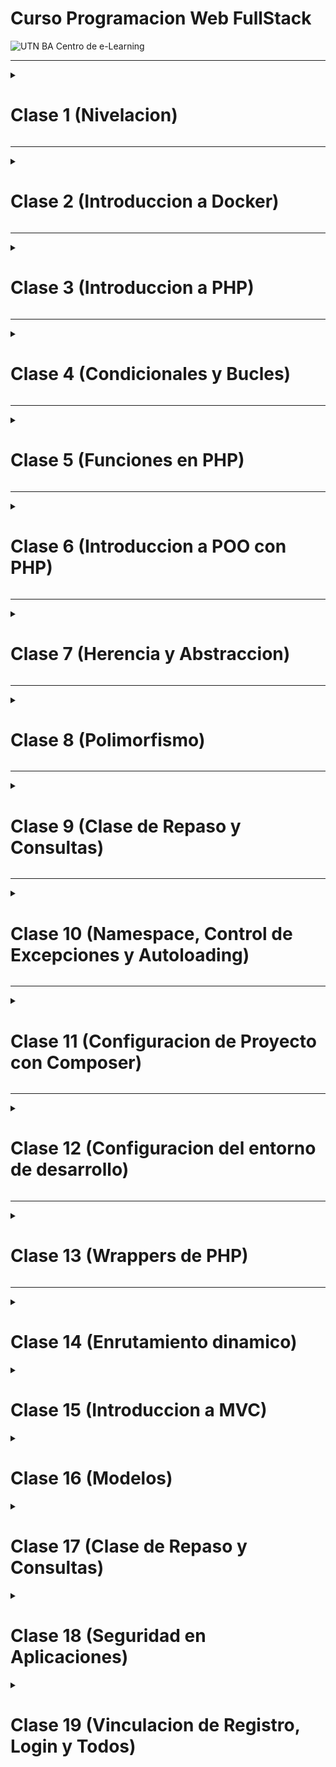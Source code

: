 # Curso Programacion Web FullStack

![UTN BA Centro de e-Learning](https://www.frba.utn.edu.ar/wp-content/uploads/2016/08/logo-utn.ba-horizontal-e1471367724904.jpg)

<hr>
<details>

  <summary><h1>Clase 1 (Nivelacion)</h1></summary>

  <details>
    <summary><h2>Lenguajes de Programacion (Compilados e Interpretados)</h2></summary>

* Metafora: Recetas de Cocina
  </details>

  <details>
    <summary><h2>Comandos de Git</h2></summary>

  * `git clone`: Clona un repositorio remoto en la maquina local, ejemplo: `git clone https://github.com/jhoacar-utn/course-php`
  * `git status`: Muestra el estado actual del respositorio que se encuentra
  * `git branch`: Control de ramas en git, ejemplo: `git branch -a` (muestra todas las ramas del repositorio, tanto local como remotas)
    * `git branch un_nombre_cualquiera` Crea una rama con un nombre que se desee
    * `git branch -d un_nombre_cualquiera` Elimina una rama con un nombre que se desee
    * `git branch -D un_nombre_cualquiera` Elimina una rama a fuerza bruta con un nombre que se desee
    * `git branch -m otro_nombre_cualquiera` Cambia el nombre de la rama actual a otro_nombre_cualquiera.
  * `git checkout`: Control de cambios entre ramas, permite ir y volver entre ellas, ejemplo: `git checkout otra_rama`
    * `git checkout -b nueva_rama` Crea una rama y se mueve hacia ella en este solo comando
  * `git add`: Añade al **stage** un archivo, archivos o carpetas, ejemplo: `git add .` (añade toda la carpeta actual)
  * `git restore`: Regresa los cambios realizados en los archivos o carpetas, ejemplo: `git restore .` (restaura los cambios que no han ido al **stage** de toda la carpeta actual)
    * `--staged` Regresa los cambios que fueron guardados en el **stage**
  * `git commit`: Añade los cambios del **stage** al historial de commits, ejemplo: `git commit -m "mi primer commit"` (guarda en la linea de tiempo un commit por nombre "mi primer commit")
    * `-m` Se especifica un mensaje para el **commit**
  * `git push`: Sube los cambios que se han realizado al repositorio remoto hacia una rama especifica, ejemplo: `git push origin jhoan_carrero`
    * `-f` realiza un push por fuerza bruta, no recomendado, puede borrar commits no deseados
  * `git pull`: Actualiza los cambios que se han realizado en remoto con la maquina local, ejemplo: `git pull origin jhoan_carrero`

  </details>

  <details>
    <summary><h2>Instalacion de Docker</h2></summary>

  * [Docker Desktop](https://www.docker.com/products/docker-desktop/)
  * Windows o Mac `virtualizacion del sistema operativo`
  </details>

  <details>
    <summary><h2>Protocolos de Comunicación y Servicios</h2></summary>
    
  * IP (Protocolo de Internet, Ubicacion en la red de una maquina)
  * Puertos (Servicios que brinda la maquina, ejemplo el puerto 80 es para servicio web)
  * TCP (Protocolo de Control de Transmision)
    * Comunicacion garantizada, ejemplo paginas web
  * UDP (Protocolo de Datagramas de Usuario)
    * Velocidad garantizada, ejemplo videollamadas
  * HTTP (Protocolo de Transferencia de HyperTexto)
    * Cabeceras
      * Cookies, Tokens, Informacion del Navegador,...
    * Verbos
      * Get, Post, Put,...
    * Body
      * Datos del usuario
  * DNS (Servicios de Nombres de Dominio)
  </details>

  <details>
    <summary><h2>Navegacion Web</h2></summary>

  * HTML,CSS,Javascript
  * Conocimientos del DOM
  </details>

  <details>
    <summary><h2>Trabajo Practico de Nivelacion</h2></summary>
  </details>


</details>

<hr>
<details>
  <summary><h1>Clase 2 (Introduccion a Docker)</h1></summary>

  <details>
    <summary><h2>¿Que es Docker? ¿Para que me puede servir? </h2></summary>

  * Diferencia entre **maquina virtual** y **contenedor**
  </details>

  <details>
    <summary><h2>Imagenes en Docker</h2></summary>

  * Comandos utiles
    * `docker images`: Lista todas las imagenes que se hayan descargado
    * `docker pull`: Descarga una imagen del repositorio de [docker hub](https://hub.docker.com/)
    * `docker build`: Permite construir una imagen con el uso de un archivo `Dockerfile`, ejemplo: `docker build .` (se especifica que en la carpeta actual hay un archivo `Dockerfile` para construir la imagen)
      * `docker build -t`: Se le especifica con el parametro `-t` el nombre de la imagen a contruir, ejemplo: `docker build -t mi-imagen:v1` (con el `:` le puedo especificar la version)
  </details>

  <details>
    <summary><h2>Contenedores</h2></summary>

  * Comandos utiles
    * `docker ps`: Lista todos los contenedores que se estan ejecutando
      * `-a` Lista todos los contenedores incluso aquellos que se han detenido
      * `-q` Lista los contenedores que se esta ejecutando pero solo mostrando el id
    * `docker run`: Levanta un **nuevo** contenedor con alguna imagen que se especifique, ejemplo: `docker run ubuntu echo "Hello World"` (el texto `echo "Hello World"` es un comando que se va a ejecutar en el contenedor apenas arranque)
      * `--name` Se le especifica un nombre al contenedor, por defecto es aleatorio
      * `-d` Se le especifica al contenedor que se ejecute en segundo plano
      * `--rm` Elimina el contenedor luego de ejecutado
      * `-it` Habilita el modo interactivo por consola, permitiendo asi ejecutar comandos adentro del contenedor, ejemplo: `docker run -it ubuntu bash` (aparecera un consola de bash para poder ejecutar comandos)
      * `-p` Muy util para especificar puertos a exponer entre el host y el contenedor, es decir, que haga match con algun puerto adentro del mismo y lo muestre afuera en el host, ejemplo:
      `docker run -p 9090:80 ubuntu` (la sintaxis es **host_port:container_port** )
      * `-v` Al igual que el parametro `-p` que hace match entre contenedor y host, este parametro nos viene muy util para hacer match entre carpetas, es decir, voy a poder tener archivos en el contenedor que estan en mi maquina, y asi si realizo algun cambio es afectado en ambos, ejemplo: `docker run -v $(pwd):/app` (al escribir `$(pwd)` lo que hago es hacer uso del directorio actual, `$()` permite ejecutar comandos y mostrar la salida y `pwd` es el comando para imprimir la ruta del directorio actual, la sintaxis es **/host/volume/location:/container/storage**)
      * `-e` Asigna variables de entorno adentro del contenedor, ejemplo: `docker run --env VAR1=value1 --env VAR2=value2 ubuntu`
    * `docker exec`: Ejecuta un comando en un contenedor que se encuentre corriendo
    * `docker start`: Levanta un contenedor que se encuentre detenido
    * `docker stop`: Detiene un contenedor que se encuentre corriendo
    * `docker restart`: Reinicia un contenedor
    * `docker kill`: Mata un contenedor que se encuentre corriendo, ejemplo: `docker kill $(docker ps -aq)` (Este comando matara todos los contenedores que existan, con el comando `docker ps -aq` muestra todos los ids de los contenedores existentes)
    * `docker rm`: Elimina un contenedor y toda su informacion, ejemplo: `docker rm $(docker ps -aq)` (Este comando eliminara todos los contenedores que existan, con el comando `docker ps -aq` muestra todos los ids de los contenedores existentes)
    
  </details>

  <details>
    <summary><h2>Docker Compose</h2></summary>

  * Configuracion de YAML - `docker-compose.yaml` o `docker-compose.yml`
    * `docker-compose up -d`: Corre todos los contenedores en segundo plano como se especifican en el archivo de configuracion
    * `docker-compose down`: Elimina todos los contenedores y la configuracion que se realizo en la red, si o si se necesita el archivo `docker-compose.yaml` para que identifique que eliminar
  </details>

</details>

<hr>
<details>
  <summary><h1>Clase 3 (Introduccion a PHP)</h1></summary>

  <details>
    <summary><h2>¿Que es PHP? - Historia</h2></summary>

  * Paginas web dinamicas desde 1995
  </details>

  <details>
    <summary><h2>Servidores para PHP</h2></summary>

  * Apache
  * Nginx
  * Lighttpd
  * ...
  </details>

  <details>
    <summary><h2>Conectores de PHP al servidor</h2></summary>

  * mod_php
  * CGI
  * FastCGI
  * FPM
  
  ## [mod_php vs CGI vs FastCGI vs FPM](https://blog.ahierro.es/php-mod_php-vs-cgi-vs-fastcgi-vs-fpm/)
  </details>

  <details>
    <summary><h2>Configuracion con Docker</h2></summary>

  * LAMP (Linux-Apache-MySQL-PHP) Docker Services - ([configuration](https://gist.github.com/Beyarz/674b24d03614fde205a38f449800857a))

    **`docker-compose.yaml`**

    ```YAML
    version: "3" # Nosotros especificamos la version del docker-compose
    services: # Declaramos los servicios
        # Llamamos un servicio, como www, pero puede llevar cualquier nombre
        # Lo importante esque este nombre sera el nombre usado en la red interna de docker
        www: 
            build: . # Le decimos que construya una imagen que usara este contenedor
            restart: always # Si algo falla al crearse el contenedor, se vuelve a reiniciar
            image: course:1.0.0 # Luego de construida la imagen que le ponga el nombre de course en la version 1.0
            container_name: course # Este sera el nombre del contenedor, viene siendo el uso de --name
            ports: # Le especificamos la configuracion de los puertos del host y el contenedor
                - "8000:80" # La sintaxis es "puerto-host":"puerto-contenedor", entonces veremos la pagina en localhost:8000
            volumes: # Le especificamos que debe montar un directorio en el contenedor para visualizarlo en el host
                - ./:/var/www/html/ # Le decimos que sea la carpeta actual con './' y que la ingrese en '/var/www/html' 
            links: # Aca se estaria vinculando el contenedor de la base de datos en este
                - mysql:mysql # A grandes rasgos, copia la direccion ip del contenedor de mysql en el /etc/hosts/
            depends_on: # Le bloqueamos la inicializacion hasta que el contenedor de base de datos este arriba
                - mysql
        mysql: # Llamamos a este servicio que tendra acceso en la red interna de docker atraves de este nombre
            image: mysql:8.0.16 # Le especificamos una version de la imagen de mysql ya que es una buena practica
            command: --default-authentication-plugin=mysql_native_password # Con este comando garantizamos las credenciales para iniciar sesion
            container_name: mysql # Este sera el nombre del contenedor, viene siendo el uso de --name
            ports: # Habilitamos los puertos que se exponen en el host y los vinculamos con el del contenedor
                - "3306:3306" # Por defecto el puerto para mysql es 3306
            volumes: # Conectamos un volumen con la carpeta que maneja toda la informacion de la base de datos
                - volumen_mysql:/var/lib/mysql # Este volumen no es un directorio sino uno que se ha creado directamente docker, mas abajo se comenta
            environment: # Le pasamos las variables de entorno o variables de configuracion al contenedor
                MYSQL_DATABASE: course # Le especificamos que tiene que crear una base de datos llamada 'course'
                MYSQL_USER: user # Le especificamos que tiene que crear un usuario llamado user
                MYSQL_PASSWORD: user # Le especificamos su contraseña a esta base de datos
                MYSQL_ROOT_PASSWORD: root # Le especificamos la contraseña del super usuario root que sera 'root'

        phpmyadmin: # Llamamos a este servicio para poder mostrar y gestionar la base de datos de una manera mas amigable
            image: phpmyadmin/phpmyadmin:4.8 # Le especificamos una version por buenas practicas
            container_name: phpmyadmin # Este sera el nombre del contenedor, viene siendo el uso de --name
            links: # Vinculamos la base de datos a este contenedor
                - mysql:mysql # Directamente asigna la ip del contenedor por nombre 'mysql' en el /etc/hosts de este contenedor
            ports: # Habilitamos los puertos por el cual este gestor de base de datos sera controlado
                - 8080:80 # Por lo tanto podremos manejar la base de datos accediendo al localhost:8080
            environment: # Le pasamos las variables de configuracion
                PMA_ARBITRARY: 1 # Con este parametro le permitimos disponibilidad de yo escoger luego las credenciales
            depends_on:
                - mysql
    # Esta seccion es importante que es para montar un volumen directamente con docker y que no sea una carpeta de mi sistema
    # Esto es importante ya que si no lo hacemos con volumenes de docker sino volumenes usando directorios como './mi-carpeta' no functionaria
    # Puede funcionar si se estaria usando un sistema operativo de linux que soporta sistemas de archivos ext4 y no ntfs como es en el caso de windows
    volumes:
        volumen_mysql:
            external: false
    ```

    **`Dockerfile`**

    ```Dockerfile
    # Le especificamos que imagen sera la creada, que usaremos la de php en la version 8.1 con 
    # servidor de apache
    FROM php:8.1-apache

    # Esta variable contiene la configuracion para habilitar una carpeta llamada /public como 
    # principal y que el archivo principal (DirectoryIndex) sera el index.php
    ENV PUBLIC_DIRECTORY="\/var\/www\/html\/public\n\tDirectoryIndex \/index.php\n"

    # Usar el comando 'sed' realiza sustituciones en un archivo o textos, en este caso 
    # necesitamos añadirle la variable con el contenido de $PUBLIC_DIRECTORY en el archivo de 
    # configuracion por defecto para apache2
    RUN sed -i "/<VirtualHost \*:80>/,/<\/VirtualHost>/ s/\/var\/www\/html/$PUBLIC_DIRECTORY/" /etc/apache2/sites-available/000-default.conf
    ```

  </details>

  <details>
    <summary><h2>Versionado de PHP</h2></summary>

  * Versiones aconsejadas `>=7.4` ([versionado semantico](https://fperez217.medium.com/qu%C3%A9-es-versionamiento-sem%C3%A1ntico-bf495b9eb028) - [video](https://www.youtube.com/watch?v=hwlOuZvaDIA) - [Packagist Semver Checker](https://semver.madewithlove.com/?package=madewithlove%2Fhtaccess-cli&constraint=dev-main&stability=stable))
    
  </details>

  <details>
    <summary><h2>Uso de PHP</h2></summary>

  * Codigo PHP - Etiqueta `<?php `
  * Mostrando toda la informacion sobre la configuracion de php - `<?php phpinfo();`
  * Variables predefinidas
    * **Superglobals** — Superglobals son variables internas que están disponibles siempre en todos los ámbitos:
      * `$GLOBALS` — Hace referencia a todas las variables disponibles en el ámbito global
      * `$_SERVER` — Información del entorno del servidor y de ejecución
      * `$_GET` — Variables HTTP GET
      * `$_POST` — Variables POST de HTTP
      * `$_FILES` — Variables de subida de ficheros HTTP
      * `$_REQUEST` — Variables HTTP Request
      * `$_SESSION` — Variables de sesión
      * `$_ENV` — Variables de entorno
      * `$_COOKIE` — Cookies HTTP
    * `$php_errormsg` — El mensaje del error anterior
    * `$http_response_header` — Encabezados de respuesta HTTP
    * `$argc` — El número de argumentos pasados a un script
    * `$argv` — Array de argumentos pasados a un script
  * Mostrando la informacion de las variables con `echo`,`print_r` y `var_dump`
  * Declaracion de variables

  </details>

</details>

<hr>
<details>
  <summary><h1>Clase 4 (Condicionales y Bucles)</h1></summary>

  <details>
    <summary><h2>Declaracion de condicionales</h2></summary>

  * `if`
  * `else`
  * `operador ternario`
  * `switch`
  * [match](https://www.php.net/manual/es/control-structures.match.php) `(php>=8.0.0)`
  </details>
  <details>
    <summary><h2>Declaracion de ciclos</h2></summary>

  * `while`
  * `do-while`
  * `for`
  * `foreach`
  * Directivas de control de ciclos
    * `continue`
    * `break`
    * `return`
  </details>
  <details>
    <summary><h2>Comentarios de codigo</h2></summary>

  * Comentarios de una linea
  * Comentarios multilinea
  * Comentarios para documentacion ([PHPDocs Basics](https://phpstan.org/writing-php-code/phpdocs-basics))
  </details>
  <details>
    <summary><h2>Practica de variables, condicionales y ciclos</h2></summary>
  </details>

</details>

<hr>
<details>
  <summary><h1>Clase 5 (Funciones en PHP)</h1></summary>

  <details>
    <summary><h2>Semantica de funciones</h2></summary>

  * Palabra reservada `function` y `return`
  </details>

  <details>
    <summary><h2>Argumentos en funciones</h2></summary>

  * Por valor
  * Por referencia
  </details>

  <details>
    <summary><h2>Documentacion de Funciones</h2></summary>

  * Documentando con etiquetas `@param` y `@return`
  </details>

  <details>
    <summary><h2>Scope de variables en las funciones</h2></summary>

  * Variables globales
  * Variables locales
  </details>

  <details>
    <summary><h2>Funciones anonimas</h2></summary>

  * Callbacks - Uso de callbacks para manipulacion de arrays
    * Uso de `array_map`, `array_filter` y `array_reduce`
  * Clousures
  </details>

  <details>
    <summary><h2>Modularizacion de codigo</h2></summary>

  * Uso de `include`, `include_once`,`require` y `require_once`
  </details>

  <details>
    <summary><h2>Practica de funciones usando array callbacks</h2></summary>
  </details>

</details>

<hr>
<details>
  <summary><h1>Clase 6 (Introduccion a POO con PHP)</h1></summary>  

  <details>
    <summary><h2>¿Que es POO? ¿Para que me puede servir?</h2></summary>

  * Caracteristicas de POO
    * Cohesión
    * Acoplamiento
    * Encapsulamiento.
    * Herencia
    * Abstracción
    * Polimorfismo
  </details>

  <details>
    <summary><h2>Sintaxis de clases en PHP</h2></summary>

  * Ejemplo de clase base
    * Atributos
    * Metodos y [Metodos magicos](https://www.php.net/manual/es/language.oop5.magic.php)
  * Ejemplo de Cohesion de clase base (reduccion de complejidad en clases)
  * Ejemplo de Acoplamiento de clase base (El bajo acoplamiento es frecuentemente una señal de un sistema bien estructurado y de un buen diseño de software)
  * Ejemplo de Encapsulamiento de clase base (ocultamiento del estado)
    * ![Encapsulamiento](https://upload.wikimedia.org/wikipedia/commons/thumb/c/cf/03_Encapsulamiento.jpg/450px-03_Encapsulamiento.jpg)
  </details>
</details>

<hr>
<details>
  <summary><h1>Clase 7 (Herencia y Abstraccion)</h1></summary>  

  <details>
    <summary><h2>¿Que es la Herencia? ¿Que es la Abstraccion?</h2></summary>

  * Abstraccion
    * Uso de la abstraccion para atributos entre clases
      * atributos y funciones `public`,`private` y `protected`
    * Metodos y variables estaticas
      * Constantes estaticas - `const`
      * Variables estaticas - `static`
        * Uso de `::class`
      * Metodos estaticos - `static function`
  * Herencia simple
    * Uso de `extends` entre clases
  * Herencia "multiple"
    * Uso de `traits` con `use`
  </details>

  <details>
    <summary><h2>Practica sobre herencia simple y herencia multiple</h2></summary>
  </details>
</details>

<hr>
<details>
  <summary><h1>Clase 8 (Polimorfismo)</h1></summary>  

  <details>
    <summary><h2>¿Que es el Polimorfismo?</h2></summary>
    
  * Poli: muchas - morfismo: formas
  * Reutilizacion de codigo
  </details>

  <details>
    <summary><h2>¿Que son las interfaces?</h2></summary>

  * Uso de `interface` para definir contratos a cumplir entre clases
  </details>

  <details>
    <summary><h2>Clases abstractas</h2></summary>

  * Uso de `abstract` para definir clases abstractas que poseen atributos con metodos abstractos que definen un contrato a cumplir
  </details>

  <details>
    <summary><h2>Practica sobre polimorfismo con vectores polimorficos</h2></summary>
  </details>
</details>

<hr>
<details>
  <summary><h1>Clase 9 (Clase de Repaso y Consultas)</h1></summary>  

* Repaso sobre servidores
* Resolucion de problemas con docker
* Resolucion de problemas con PHP
* Repaso sobre Programacion Orientada a Objetos
* Herencia, Abstraccion y Polimorfismo
  
</details>

<hr>
<details>
  <summary><h1>Clase 10 (Namespace, Control de Excepciones y Autoloading)</h1></summary>  

  <details>
    <summary><h2>¿Que es el namespacing?</h2></summary>

  * Uso de `namespace` para definir un espacio de nombres
  </details>

   <details>
    <summary><h2>¿Como se controlan los errores?</h2></summary>

  * [Tipos de errores](https://cybmeta.com/tipos-de-errores-en-php)
    * Errores fatales: detienen el flujo de la aplicacion

      ```php
      <?php
      $objeto;
      # La declaracion de esta variable ha sido interpretada y se le ha asignado un valor nulo
      # Esto quiere decir que $objeto === null, por lo tanto sera un excepcion critica invocar
      # un metodo llamado 'obtenerNombre' en algo que esta vacio
      echo $objeto->obtenerNombre();
      ?>
      ```

    * Errores de warning: no detienen el flujo de la aplicacion, pero se mostrara un mensaje de advertencia

      ```php
      <?php
      $numerador = 5;
      $denominador = 0;
      # La division por cero aunque seria tratada en otros lenguajes como una excepcion
      # Aca se trabaja como un warning y se imprimira la palabra 'INF' como resultado
      echo $numerador/$denominador;
      ?>
      ```

    * Errores de Notice: son los errores mas bajos o de menor prioridad y por defecto no se muestran pero podria darse el caso de que se activen

      ```php
      <?php
      $name = "Manolo";
      //$nombre es una variable que no ha sido definida antes de su uso. Su valor es NULL.
      echo 'Tu nombre es ' . $nombre;
      ?>
      ```

  * Uso del `throw` para arrojar nuevos errores, ejemplo: `throw new Error('nuevo error');`
  * Uso del `try` y `catch` para poder manejar estos errores sin detener el flujo de la aplicacion
  * Uso del `finally` para ejecutar codigo que se requiera siempre

    ```php
      try {
        $numerador = 5;
        $denominador = 0;
        if ($numerador/$denominador === INF) {
            throw new Error('<br>Estas diviendo por cero y no se puede<br>');
        }
        echo $numerador/$denominador;
      } catch (\Throwable $error) {
          echo $error->getMessage();
      } finally {
          echo "<br>Se ha realizado la division<br>";
      }
    ```
  </details>

   <details>
    <summary><h2>¿Que es el autoloading?</h2></summary>

  * Estandares para el autoloading
    * [PSR-4](https://www.php-fig.org/psr/psr-4/)
  </details>

   <details>
    <summary><h2>Manejador de Codigo para PHP - <a href="https://medium.com/@deboj88/difference-between-pear-pecl-and-composer-6426223c55ff">PEAR, PECL and Composer</a></h2></summary>

  * PECL: (PHP Extension Community Library)
  * Composer: (PHP Package Manager)
  * PEAR: (PHP Package Manager - Deprecated)
  </details>

   <details>
    <summary><h2>Composer</h2></summary>

  * Instalacion de composer en host - [descargar](https://getcomposer.org/download/)
  * Instalacion de composer en docker - modificando `Dockerfile` con `COPY --from=composer:2.3 /usr/bin/composer /usr/bin/composer`
  * Iniciar un proyecto con `composer init`
  * Estructura de un proyecto con composer
  * Uso del archivo `.gitignore`
  </details>

   <details>
    <summary><h2>Practica para hacer uso de autoloading con `use` para las clases o funciones</h2></summary>
  </details>

</details>

<hr>
<details>
  <summary><h1>Clase 11 (Configuracion de Proyecto con Composer)</h1></summary>  

  <details>
    <summary><h2>Atributos de composer.json</h2></summary>

  * Autoload - Define el estandar a autocargar las clases
    * autoload - Indice como seran cargadas las clases en produccion
    * autoload-dev - Indica como seran cargadas las clases en el desarrollo, usada en el testing
      * PSR-4 - Indica que `namespace` sera el buscado y la carpeta donde se encuentra el codigo
  * Require - Define las distintas dependencias del proyecto
    * require - Indica aquellas librerias que seran cargadas en un entorno de produccion usando [versionado semantico](https://fperez217.medium.com/qu%C3%A9-es-versionamiento-sem%C3%A1ntico-bf495b9eb028) - [video](https://www.youtube.com/watch?v=hwlOuZvaDIA) - [Packagist Semver Checker](https://semver.madewithlove.com/?package=madewithlove%2Fhtaccess-cli&constraint=dev-main&stability=stable)
    * require-dev - Indica aquellas librerias que seran cargadas en un entorno de desarrollo, por ejemplo, `phpunit`
  * Scripts - Indica aquellos scripts que seran ejecutados directamente desde composer
    * `post-update-cmd` - Ocurre despues del comando de `composer update`
    * Se pueden customizar los distintos scripts a ejecutar en el proyecto
  </details>

  <details>
    <summary><h2>Agregando dependencias al proyecto</h2></summary>

  * Dependencia para manejar [peticiones HTTP](https://symfony.com/doc/current/components/http_foundation.html) - `composer require symfony/http-foundation`
  * Dependencia para manejar [testing](https://phpunit.de/getting-started/phpunit-9.html) en la app - `composer require --dev phpunit`
  </details>

  <details>
    <summary><h2>Practica para manejar peticiones por HTTP y realizando testing con script `composer test`</h2></summary>
  </details>
</details>


<hr>
<details>
  <summary><h1>Clase 12 (Configuracion del entorno de desarrollo)</h1></summary>  

  <details>
    <summary><h2>¿Que es un linter? ¿Para que me puede servir?</h2></summary>

  * [PHP-CS-Fixer](https://github.com/FriendsOfPHP/PHP-CS-Fixer) (estandar actual)

    * `composer require --dev friendsofphp/php-cs-fixer`
    * `.php-cs-fixer.php`

    ```php
    <?php

    use PhpCsFixer\Config;
    use PhpCsFixer\Finder;

    $rules = [
        '@PSR12' => true,
        'array_syntax' => ['syntax' => 'short'],
        'binary_operator_spaces' => [
            'default' => 'single_space',
            'operators' => ['=>' => null]
        ],
        'blank_line_after_namespace' => true,
        'blank_line_after_opening_tag' => true,
        'blank_line_before_statement' => [
            'statements' => ['return']
        ],
        'braces' => true,
        'cast_spaces' => true,
        'class_attributes_separation' => [
            'elements' => [
              'method' => 'one',
              'trait_import' => 'none'
            ]
        ],
        'class_definition' => true,
        'concat_space' => [
            'spacing' => 'one'
        ],
        'declare_equal_normalize' => true,
        'elseif' => true,
        'encoding' => true,
        'full_opening_tag' => true,
        'fully_qualified_strict_types' => true,
        'function_declaration' => true,
        'function_typehint_space' => true,
        'heredoc_to_nowdoc' => true,
        'include' => true,
        'increment_style' => ['style' => 'post'],
        'indentation_type' => true,
        'linebreak_after_opening_tag' => true,
        'line_ending' => true,
        'lowercase_cast' => true,
        'constant_case' => true,
        'lowercase_keywords' => true,
        'lowercase_static_reference' => true,    
        'magic_method_casing' => true,
        'magic_constant_casing' => true,
        'method_argument_space' => true,
        'native_function_casing' => true,
        'no_alias_functions' => true,
        'no_extra_blank_lines' => [
            'tokens' => [
                'extra',
                'throw',
                'use'
            ]
        ],
        'no_blank_lines_after_class_opening' => true,
        'no_blank_lines_after_phpdoc' => true,
        'no_closing_tag' => true,
        'no_empty_phpdoc' => true,
        'no_empty_statement' => true,
        'no_leading_import_slash' => true,
        'no_leading_namespace_whitespace' => true,
        'no_mixed_echo_print' => [
            'use' => 'echo'
        ],
        'no_multiline_whitespace_around_double_arrow' => true,
        'multiline_whitespace_before_semicolons' => [
            'strategy' => 'no_multi_line'
        ],
        'no_short_bool_cast' => true,
        'no_singleline_whitespace_before_semicolons' => true,
        'no_spaces_after_function_name' => true,
        'no_spaces_around_offset' => true,
        'no_spaces_inside_parenthesis' => true,
        'no_trailing_comma_in_list_call' => true,
        'no_trailing_comma_in_singleline_array' => true,
        'no_trailing_whitespace' => true,
        'no_trailing_whitespace_in_comment' => true,
        'no_unneeded_control_parentheses' => true,
        'no_unreachable_default_argument_value' => true,
        'no_useless_return' => true,
        'no_whitespace_before_comma_in_array' => true,
        'no_whitespace_in_blank_line' => true,
        'normalize_index_brace' => true,
        'not_operator_with_successor_space' => false,
        'object_operator_without_whitespace' => true,
        'ordered_imports' => ['sort_algorithm' => 'alpha'],
        'phpdoc_indent' => true,
        'general_phpdoc_tag_rename' => true,
        'phpdoc_inline_tag_normalizer' => true,
        'phpdoc_tag_type' => true,
        'phpdoc_no_access' => true,
        'phpdoc_no_package' => true,
        'phpdoc_no_useless_inheritdoc' => true,
        'phpdoc_scalar' => true,
        'phpdoc_single_line_var_spacing' => true,
        'phpdoc_summary' => true,
        'phpdoc_to_comment' => true,
        'phpdoc_trim' => true,
        'phpdoc_types' => true,
        'phpdoc_var_without_name' => true,
        'psr_autoloading' => true,
        'self_accessor' => true,
        'short_scalar_cast' => true,
        'simplified_null_return' => false,
        'single_blank_line_at_eof' => true,
        'single_blank_line_before_namespace' => true,
        'single_class_element_per_statement' => true,
        'single_import_per_statement' => true,
        'single_line_after_imports' => true,
        'single_line_comment_style' => [
            'comment_types' => ['hash']
        ],
        'single_quote' => true,
        'space_after_semicolon' => true,
        'standardize_not_equals' => true,
        'switch_case_semicolon_to_colon' => true,
        'switch_case_space' => true,
        'ternary_operator_spaces' => true,
        'trailing_comma_in_multiline' => true,
        'trim_array_spaces' => true,
        'unary_operator_spaces' => true,
        'visibility_required' => [
            'elements' => ['method', 'property']
        ],
        'whitespace_after_comma_in_array' => true,
        'no_unused_imports' => true,
    ];


    $finder = Finder::create()
        ->in([
            __DIR__ . '/src',
            __DIR__ . '/tests',
        ])
        ->name('*.php')
        ->ignoreDotFiles(true)
        ->ignoreVCS(true);

    $config = new Config();
    return $config->setFinder($finder)
        ->setRules($rules)
        ->setRiskyAllowed(true)
        ->setUsingCache(true);
    ```

    * `composer.json`

    ```json
      ...,
      {
        "scripts":{
            ...
            "lint": "php-cs-fixer fix -vvv --show-progress=dots",
            ...

        }
      }
    ```

    * `.gitignore`

    ```.gitignore
    ...
    .php-cs-fixer.cache
    ...
    ```

  </details>

  <details>
    <summary><h2>Analizador de codigo</h2></summary>

  * [PHPStan](https://phpstan.org/)

    * `composer require --dev phpstan/phpstan`
    * `phpstan.neon`

    ```neon
    parameters:
    
      level: 9
  
      paths:
          - src
          - tests
          
      inferPrivatePropertyTypeFromConstructor: true
      checkMissingIterableValueType: false
    ```
    * `composer.json`

    ```json
      ...,
      {
        "scripts":{
            ...
            "analyse": "phpstan analyse -c phpstan.neon",
            ...

        }
      }
    ```


  </details>

  <details>
    <summary><h2>Test unitarios con PHPUnit</h2></summary>

  * [PHPUnit](https://phpunit.de/getting-started/phpunit-9.html) (mas usado)

    * `composer require --dev phpunit/phpunit`
    * `composer.json`

    ```json
      ...,
      {
        "scripts":{
            ...
            "test": "phpunit tests",
            ...

        }
      }
    ```


  </details>

  <details>
    <summary><h2>Generador de documentacion de codigo PHP</h2></summary>

  * Necesario trabajar con PHPDocs
  * [PHPDoc](https://www.phpdoc.org/) (recomandable usarlo con docker)

    ```docker
    # La variable PWD contiene la ruta actual, podria usarse ${PWD} o el comando $(pwd)
    docker run --rm -v ${PWD}:/data phpdoc/phpdoc:3 --config phpdoc.xml
    ```

    * `phpdoc.xml`
    
    ```xml
    <?xml version="1.0" encoding="UTF-8" ?>
    <phpdocumentor
            configVersion="3"
            xmlns:xsi="http://www.w3.org/2001/XMLSchema-instance"
            xmlns="https://www.phpdoc.org"
    >
        <title>Documentacion de mi proyecto</title>
        <paths>
            <output>docs</output>
        </paths>

    </phpdocumentor>
    ```

    * `.gitignore`
    
    ```.gitignore
    ...
    .phpdoc
    ....
    ```

  </details>
</details>

<hr>
<details>
  <summary><h1>Clase 13 (Wrappers de PHP)</h1></summary>  

  <details>
    <summary><h2>¿Que es un wrapper?</h2></summary>

  * [Protocolos y Envolturas](https://www.php.net/manual/es/wrappers.php)
  </details>

  <details>
    <summary><h2>Wrapper <a href="https://www.php.net/manual/es/wrappers.php.php">php://</a></h2></summary>

  * `php://input` - Flujo de entrada de solo lectura con el contenido del usuario en el caso de peticiones `POST`
  * `php://output` - Flujo de solo escritura que permite escribir en el buffer (memoria ram) de salida tal como lo hacen `print` y `echo`.
  * `php://temp` - Flujo de lectura y escritura pero almacenara los datos en memoria (disco solido o rigido), util para guardar archivos temporales como imagenes o archivos que envia el usuario, la ubicacion de la carpeta donde se guardan temporalmente se puede saber invocando la funcion `sys_get_temp_dir()`
    * Importante: `php://memory` y `php://temp` no son reutilizabes, esto es, despues de que los flujos hayan sido cerrados, no hay forma de hacer referencia a ellos de nuevo

     ```php
     <?php
     file_put_contents('php://memory', 'PHP');
     echo file_get_contents('php://memory'); // no imprime nada
     ```
  </details>

  <details>
    <summary><h2>Practica para extraer imagen del usuario usando un formulario</h2></summary>

  ```html
  <html>
    <style>
      form{
          margin: 100px;
          border: 1px solid black;
          border-radius: 10px;
      }
      div {
          margin:10px;
          padding: 10px;
          text-align: center;
      }
      input[type="file"] {
          display: none;
      }
  
      label,
      input[type="submit"] {
          border: 1px solid black;
          padding: 10px;
          border-radius: 10px;
          cursor: pointer;
      }
    </style>
    <body>
        <form method="post" action="/upload.php" enctype="multipart/form-data">
            <div>Formulario de Ejemplo</div>
            <div>
                <label for="boton">Escoga el archivo</label>
                <input id="boton" type="file" name="archivo" />
            </div>
            <div><input type="submit" value="Subir archivo"></div>
        </form>
    </body>
  </html>
  ```

  </details>

</details>

<hr>

<details>
  <summary><h1>Clase 14 (Enrutamiento dinamico)</h1></summary>  

  <details>
    <summary><h2>¿Que es enrutamiento dinamico?</h2></summary>

  * Habilitar enrutamiento dinamico en `apache` con docker
    * Modificando el `Dockerfile`:

    ```Dockerfile
      # This string enable /public directory as main
      ENV PUBLIC_DIRECTORY="\/var\/www\/html\/public\n\tDirectoryIndex \/index.php\n"
      # This string enable dynamic routing
      ENV DYNAMIC_ROUTING="<Directory \/var\/www\/html\/public>\n\t\tAllowOverride None\n\t\tOrder Allow,Deny\n\n\t\tFallbackResource \/index.php\n\t\tAllow from All\n\t<\/Directory>\n"
      # Using 'sed' we add the content between <VirtualHost> directives
      RUN sed -i "/<VirtualHost \*:80>/,/<\/VirtualHost>/ s/\/var\/www\/html/$PUBLIC_DIRECTORY\n$DYNAMIC_ROUTING/" /etc/apache2/sites-available/000-default.conf
    ```

  * Caso contrario en el archivo de configuracion de `apache2` garantizar la siguiente [configuracion](https://symfony.com/doc/current/setup/web_server_configuration.html#adding-rewrite-rules)

    ```apache.conf
    <VirtualHost *:80>
        
        DocumentRoot /var/www/html/public
        DirectoryIndex /index.php

        <Directory /var/www/html/public>
          
          AllowOverride None
          Order Allow,Deny
          Allow from All

          FallbackResource /index.php

        </Directory>

    </VirtualHost>
    ```

  </details>

  <details>
    <summary><h2>Introduccion a API REST</h2></summary>

  * ¿Que es una API REST?
    * API (Interface de la Aplicacion)
    * REST (Transferencia de Estado Representacional)
      * Respuesta de endpoints (URI y Verbo) mediante uso de JSON
    * Cabeceras de respuesta
      * `Content-Type: application/json` vs `Content-Type: text/html;`
  </details>

  <details>
    <summary><h2>Practica para crear enrutamiento dinamico usando peticiones `GET` y `POST`</h2></summary>

  * Concepto de Controlador en las rutas
  </details>
  
</details>

<details>
  <summary><h1>Clase 15 (Introduccion a MVC)</h1></summary>

  <details>
    <summary><h2>¿Que es MVC?</h2></summary>

  * Explicacion sencilla basada en arquitectura de videojuegos
  * Concepto de Rutas
  * Concepto de Controlador
  * Concepto de Modelo
  * Concepto de Vista

  </details>

  <details>
    <summary><h2>¿Que es un ORM? ¿Que es un ODM? <a href="https://es.acervolima.com/diferencia-entre-rdbms-y-oodbms/">Diferencias</a></h2></summary>

  * [ORM](https://www2.deloitte.com/es/es/pages/technology/articles/que-es-orm.html) (Object Relational Mapper - Mapeador de Relaciones de Objetos)
    * [Eloquent](https://github.com/illuminate/database), [Doctrine](https://www.doctrine-project.org/projects/doctrine-orm/en/2.11/tutorials/getting-started.html), ...
      * RDBMS (Relational DataBase Management System - Sistema Gestor de Base de Datos Relaciones)
        * MySQL
        * PostgreSQL
        * SQL Server
        * Oracle
        * Microsoft Access
        * ...
  * ODM (Object Documents Mapper - Mapeador de Documentos de Objetos)
    * [Doctrine](https://github.com/doctrine/mongodb-odm), [Eloquent (driver)](https://github.com/jenssegers/laravel-mongodb)
      * [OODBMS](https://www.acens.com/wp-content/images/2014/02/bbdd-nosql-wp-acens.pdf) (Object Oriented DataBase Management System - Sistema Gestor de Base de Datos Orientada a Objetos)
        * MongoDB
        * DynamoDB
        * Cassandra
        * Redis
        * CouchDB
  </details>
  <details>
    <summary><h2>Introduccion a Eloquent ORM</h2></summary>

  * Extensiones necesarias 
    * pdo_mysql
    
    ```Dockerfile
    # Usando el parametro -j le decimos la velocidad de instalacion y que sera de
    # acuerdo a la cantidad de numero de procesamiento que tenga que sera $(nproc)
    # Instalamos entonces las extensiones mysqli, pdo y pdo_mysql para poder comunicarnos
    # con la base de datos de MySQL
    RUN docker-php-ext-install -j$(nproc) \
            mysqli \
            pdo \
            pdo_mysql \
    ```
  * `docker-compose up -d --build`
    * Volvemos a levantar todos los contenedores pero con la nueva imagen actualizada
  * `composer require illuminate/database`
  * Creacion del primer modelo para una lista de tareas

    ```php
    <?php

    /**
     * Cargamos el autoloader de composer que se encuentra en la carpeta 'vendor'
    */
    require_once __DIR__.'/../vendor/autoload.php';

    /**
     * Cargamos la clase Manager como Capsule
    */
    use Illuminate\Database\Capsule\Manager as Capsule;

    /**
     * Creamos una instancia del Manager
    */
    $capsule = new Capsule;

    /**
     * Añadimos la informacion para la conexio a la base de datos local
     * El host es 'mysql' debido a que si es como tiene comunicacion con el otro contenedor
     * Usamos las credenciales que le habiamos asignado
    */
    $capsule->addConnection([
        'driver' => 'mysql',
        'host' => 'mysql',
        'database' => 'course',
        'username' => 'user',
        'password' => 'user',
        'charset' => 'utf8',
        'collation' => 'utf8_unicode_ci',
        'prefix' => '',
    ]);

    /**
     * Esto asegura que todos los metodos estaticos de conexio a modelos
     * Sean ejecutados directamente en esta 'capsula' de base de datos
    */
    $capsule->setAsGlobal();

    /**
     * Arrancamos a Eloquent para que se conecte a la base de datos
    */
    $capsule->bootEloquent();

    /**
     * Creamos una tabla llamada 'users' que contendra los campos
     * @var int id (incremental)
     * @var string email (unico en la tabla)
     * @var string todo (una lista de tareas)
     * @var timestamps agrega dos columnas 'created_at' y 'updated_at' en la tabla 
    */
    Capsule::schema()->create('users', function ($table) {
      $table->increments('id');
      $table->string('email')->unique();
      $table->string('todo');
      $table->timestamps();
    });

    /**
     * Clase usada para representar los datos del usuario
    */
    class User extends Illuminate\Database\Eloquent\Model {
      /**
       * La tabla que sera asociada al modelo
       * @var string
      */
      protected $table = 'users';
    }

    /**
     * Creamos una nueva instancia de nuestro modelo para poder asignarle datos
    */
    $user = new User();
    /**
     *  Le asignamos el valor a los atributos del modelo 
    */
    $user->email = "ejemplo@ejemplo.com";
    $user->todo = "sacar a pasear al perro";
    /** 
     * Procedemos a guardar esa informacion
    */
    $user->save();

    /**
     * Luego de guardados los datos procedemos a traerlos con el metodo all();
     * Procedemos posteriormente a mostrarlos por pantalla
    */
    $users = User::all();

    foreach($users as $user)
    {
      echo "$user->email - $user->todo <br>";
    }
    ```

  </details>

  <details>
    <summary><h2>¿Que son las migraciones?</h2></summary>

  * Crear tablas
  * Modificar tablas
  * Regresar tablas
  </details>
</details>

<details>
  <summary><h1>Clase 16 (Modelos)</h1></summary>
  <details>
      <summary><h2>Modelo para usuario</h2></summary>

  * 
    ```php
    <?php

    use Illuminate\Database\Capsule\Manager as Capsule;

    Capsule::schema()->create('users', function ($table) {
      $table->increments('id');
      $table->string('email')->unique();
      $table->timestamps();
    });
    ```

  * 
    ```php
    <?php

    use Illuminate\Database\Eloquent\Model;
    /**
     * Clase usada para representar los datos del usuario
    */
    class User extends Model {
      /**
       * La tabla que sera asociada al modelo
       * @var string
      */
      protected $table = 'users';

      /**
       * Accedemos a las lista de tareas de este usuario
       * por medio de una relacion de Uno a Muchos - (One to Many)
       * lo que hacemos aca es devolver una instancia del modelo Todo
       * pero que coincidan el 'user_id' con el 'id' del usuario
       * @return array{Todo}
       * 
      */
      public function todos()
      {
        return $this->hasMany(Todo::class, 'user_id', 'id');
      }
    }
    ```

  </details>

  <details>
      <summary><h2>Modelo para tareas y su relacion</h2></summary>

  * 
    ```php
    <?php

    use Illuminate\Database\Capsule\Manager as Capsule;

    Capsule::schema()->create('todos', function ($table) {
      /**
       * Crea una columna incremental para un identificador unico de la tarea
      */
      $table->id();
      /**
       * Crea una relacion mediante una llave foranea llamada 'user_id'
       * Asi de esta manera estamos conectando esta tabla con la tabla 'users'
       * Le decimos que cuando se elimine el usuario tambien se eliminara este dato
      */
      $table->foreignId('user_id')->constrained('users')->onDelete('cascade');
      /**
       * Esta propiedad de un texto le decimos un maximo de caracteres a insertar
       * y que ademas puede tener datos o no, es decir, es nullable
      */
      $table->string('text', 100)->nullable();
      $table->timestamps();
    });
    ```

  * 
    ```php
    <?php

    use Illuminate\Database\Eloquent\Model;
    /**
     * Clase usada para representar las tareas por hacer del usuario
     * Los modelos son declarados en SINGULAR
    */
    class Todo extends Model {
      /**
       * La tabla que sera asociada al modelo
       * @var string
      */
      protected $table = 'todos';
      /**
       * Accedemos al usuario por medio de una relacion de Uno a Muchos - (One to Many)
       * pero en este caso en el sentido contrario que seria de pertenencia
       * @return User
      */
      public function user()
      {
        return $this->belongsTo(User::class, 'user_id', 'id');
      }
    }
    ```
  </details>

   <details>
      <summary><h2>Practica CRUD para una lista de tareas</h2></summary>
    
  * CRUD - Create, Read, Update and Delete (Crear, Leer, Actualizar y Eliminar)
    </details>
</details>

<details>
  <summary><h1>Clase 17 (Clase de Repaso y Consultas)</h1></summary>

  * Inconvenientes con Docker y MySQL
  * Dudas sobre Eloquent ORM
  * Realizacion de mini proyecto usando CRUD para una lista de tareas

</details>

<details>
  <summary><h1>Clase 18 (Seguridad en Aplicaciones)</h1></summary>

  
  <details>
      <summary><h2>¿Como hacer un registro de usuarios?</h2></summary>

  * Formulario de Registro con correo y contraseña
  * Estandar de encriptacion de contraseñas
    * Bcrypt
      * [password_hash()](https://www.php.net/manual/es/function.password-hash.php)
      * [password_verify()](https://www.php.net/manual/es/function.password-verify.php)
  </details>

  <details>
    <summary><h2>¿Como hacer un login de usuarios?</h2></summary>
   
   * Formulario de Login con correo y contraseña
   * Estandar de verificacion por token
    * [JWT](https://jwt.io/) (Json Web Token)
      * [Librerias](https://jwt.io/libraries?language=PHP)
        * `composer require firebase/php-jwt`

        ```php
        use Firebase\JWT\JWT;
        use Firebase\JWT\Key;

        $key = 'ejemplo de clave ultra secreta';
        $payload = [
            'name' => 'pedro perez',
            'email' => 'ejemplo@ejemplo.com',
        ];

        /**
        * IMPORTANT:
        * You must specify supported algorithms for your application. See
        * https://tools.ietf.org/html/draft-ietf-jose-json-web-algorithms-40
        * for a list of spec-compliant algorithms.
        */
        $jwt = JWT::encode($payload, $key, 'HS256');
        $decoded = JWT::decode($jwt, new Key($key, 'HS256'));

        print_r($decoded);

        /*
        NOTE: This will now be an object instead of an associative array. To get
        an associative array, you will need to cast it as such:
        */

        $decoded_array = (array) $decoded;

        /**
        * You can add a leeway to account for when there is a clock skew times between
        * the signing and verifying servers. It is recommended that this leeway should
        * not be bigger than a few minutes.
        *
        * Source: http://self-issued.info/docs/draft-ietf-oauth-json-web-token.html#nbfDef
        */
        JWT::$leeway = 60; // $leeway in seconds
        $decoded = JWT::decode($jwt, new Key($key, 'HS256'));
        ```

      * Uso de cabeceras para asignar el token de sesion iniciada
        * Por cookies:
          * [setcookie()](https://www.php.net/manual/es/function.setcookie.php)  
        * Por cabecera personalizada:
          * [header()](https://www.php.net/manual/es/function.header.php)

          ```php
          <?php
          header('X-Token: eyJhbGciOiJIUzI1NiIsInR5cCI6IkpXVCJ9...');
          ```

   </details>

  <details>
    <summary><h2>¿Como validar credenciales validas?</h2></summary>
  

  * Luego de ser enviado el formulario de login, podriamos asignarle una **cookie de sesion**
  * Esta **cookie** contendra el **JWT** que le permite el acceso a todos los recursos de la app
    * Uso de la variable `$_COOKIE` para obtener el token, extraer la informacion que se ha firmado y asi buscarla en la base de datos y tener los datos del usuario
    * Para hacer [redireccionamiento](https://stackoverflow.com/questions/768431/how-do-i-make-a-redirect-in-php) podriamos hacer uso de la cabecera `Location`

  </details>

</details>

<details>
  <summary><h1>Clase 19 (Vinculacion de Registro, Login y Todos)</h1></summary> 
   
  <details>
    <summary><h2>Incorporacion de Frameworks de diseño</h2></summary>
    
  * [Bootstrap](https://getbootstrap.com/docs/5.2/getting-started/download/)
  * [Materialize](https://materializecss.com/getting-started.html)
  </details>

  <details>
    <summary><h2>Incorporacion de Imagenes</h2></summary>
    
  * Manejo de subida de archivos
  </details>

  <details>
    <summary><h2>Manejo de cierre de sesión</h2></summary>
    
  * Invalidar o borrar la cookie de sesion
  </details>
</details>





